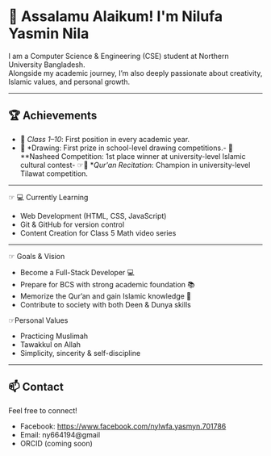 # 🌸 Assalamu Alaikum! I'm Nilufa Yasmin Nila

I am a Computer Science & Engineering (CSE) student at Northern University Bangladesh.  
Alongside my academic journey, I’m also deeply passionate about creativity, Islamic values, and personal growth.

---

## 🏆 Achievements

- 🥇 *Class 1–10*: First position in every academic year.
- 🎨 *Drawing: First prize in school-level drawing competitions.- 🎤 **Nasheed Competition: 1st place winner at university-level Islamic cultural contest- ☞📖 **Qur'an Recitation*: Champion in university-level Tilawat competition.

---

☞ 💻 Currently Learning

- Web Development (HTML, CSS, JavaScript)
- Git & GitHub for version control
- Content Creation for Class 5 Math video series

---

☞ Goals & Vision

- Become a Full-Stack Developer 💻  
- Prepare for BCS with strong academic foundation 📚  
- Memorize the Qur’an and gain Islamic knowledge 🤲  
- Contribute to society with both Deen & Dunya skills 

☞Personal Values

- Practicing Muslimah  
- Tawakkul on Allah  
- Simplicity, sincerity & self-discipline

---

## 📫 Contact

Feel free to connect!

- Facebook:  https://www.facebook.com/nylwfa.yasmyn.701786
- Email: ny664194@gmail 
- ORCID (coming soon)
